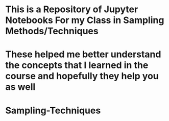 # This is a Repository of Jupyter Notebooks For my Class in Sampling Methods/Techniques
# These helped me better understand the concepts that I learned in the course and hopefully they help you as well
# Sampling-Techniques
